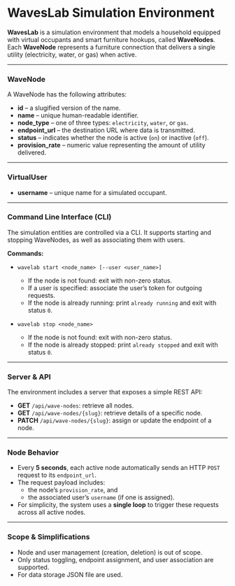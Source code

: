 # WavesLab Simulation Environment

**WavesLab** is a simulation environment that models a household equipped with virtual occupants and smart furniture
hookups, called **WaveNodes**.
Each **WaveNode** represents a furniture connection that delivers a single utility (electricity, water, or gas) when
active.

---

### WaveNode

A WaveNode has the following attributes:

* **id** – a slugified version of the name.
* **name** – unique human-readable identifier.
* **node_type** – one of three types: `electricity`, `water`, or `gas`.
* **endpoint_url** – the destination URL where data is transmitted.
* **status** – indicates whether the node is active (`on`) or inactive (`off`).
* **provision_rate** – numeric value representing the amount of utility delivered.

---

### VirtualUser

* **username** – unique name for a simulated occupant.

---

### Command Line Interface (CLI)

The simulation entities are controlled via a CLI. It supports starting and stopping WaveNodes, as well as associating
them with users.

**Commands:**

* `wavelab start <node_name> [--user <user_name>]`

    * If the node is not found: exit with non-zero status.
    * If a user is specified: associate the user’s token for outgoing requests.
    * If the node is already running: print `already running` and exit with status `0`.

* `wavelab stop <node_name>`

    * If the node is not found: exit with non-zero status.
    * If the node is already stopped: print `already stopped` and exit with status `0`.

---

### Server & API

The environment includes a server that exposes a simple REST API:

* **GET** `/api/wave-nodes`: retrieve all nodes.
* **GET** `/api/wave-nodes/{slug}`: retrieve details of a specific node.
* **PATCH** `/api/wave-nodes/{slug}`: assign or update the endpoint of a node.

---

### Node Behavior

* Every **5 seconds**, each active node automatically sends an HTTP `POST` request to its `endpoint_url`.
* The request payload includes:
    * the node’s `provision_rate`, and
    * the associated user’s `username` (if one is assigned).
* For simplicity, the system uses a **single loop** to trigger these requests across all active nodes.

---

### Scope & Simplifications

* Node and user management (creation, deletion) is out of scope.
* Only status toggling, endpoint assignment, and user association are supported.
* For data storage JSON file are used. 

